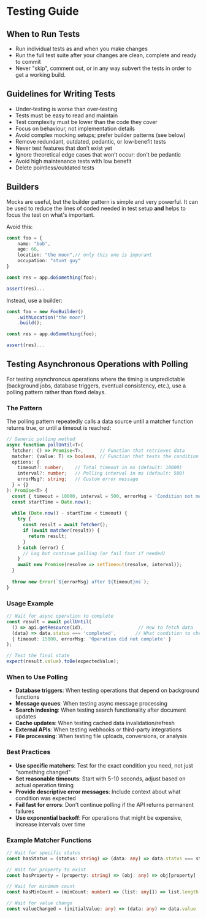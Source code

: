 # Testing Guide

## When to Run Tests

- Run individual tests as and when you make changes
- Run the full test suite after your changes are clean, complete and ready to commit
- Never "skip", comment out, or in any way subvert the tests in order to get a working build.

## Guidelines for Writing Tests

- Under‑testing is worse than over‑testing
- Tests must be easy to read and maintain
- Test complexity must be lower than the code they cover
- Focus on behaviour, not implementation details
- Avoid complex mocking setups; prefer builder patterns (see below)
- Remove redundant, outdated, pedantic, or low‑benefit tests
- Never test features that don’t exist yet
- Ignore theoretical edge cases that won’t occur: don't be pedantic
- Avoid high maintenance tests with low benefit
- Delete pointless/outdated tests

## Builders

Mocks are useful, but the builder pattern is simple and very powerful. It can be used to reduce the lines of coded needed in test setup **and** helps to focus the test on what's important.

Avoid this:

```typescript
const foo = {
    name: "bob",
    age: 66,
    location: "the moon",// only this one is imporant
    occupation: "stunt guy"
}

const res = app.doSomething(foo);

assert(res)...
```

Instead, use a builder:
```typescript
const foo = new FooBuilder()
    .withLocation("the moon")
    .build();

const res = app.doSomething(foo);

assert(res)...
```

## Testing Asynchronous Operations with Polling

For testing asynchronous operations where the timing is unpredictable (background jobs, database triggers, eventual consistency, etc.), use a polling pattern rather than fixed delays.

### The Pattern

The polling pattern repeatedly calls a data source until a matcher function returns true, or until a timeout is reached:

```typescript
// Generic polling method
async function pollUntil<T>(
  fetcher: () => Promise<T>,      // Function that retrieves data
  matcher: (value: T) => boolean, // Function that tests the condition
  options: {
    timeout?: number;    // Total timeout in ms (default: 10000)
    interval?: number;   // Polling interval in ms (default: 500)
    errorMsg?: string;   // Custom error message
  } = {}
): Promise<T> {
  const { timeout = 10000, interval = 500, errorMsg = 'Condition not met' } = options;
  const startTime = Date.now();
  
  while (Date.now() - startTime < timeout) {
    try {
      const result = await fetcher();
      if (await matcher(result)) {
        return result;
      }
    } catch (error) {
      // Log but continue polling (or fail fast if needed)
    }
    await new Promise(resolve => setTimeout(resolve, interval));
  }
  
  throw new Error(`${errorMsg} after ${timeout}ms`);
}
```

### Usage Example

```typescript
// Wait for async operation to complete
const result = await pollUntil(
  () => api.getResource(id),                    // How to fetch data
  (data) => data.status === 'completed',       // What condition to check
  { timeout: 15000, errorMsg: 'Operation did not complete' }
);

// Test the final state
expect(result.value).toBe(expectedValue);
```

### When to Use Polling

- **Database triggers**: When testing operations that depend on background functions
- **Message queues**: When testing async message processing
- **Search indexing**: When testing search functionality after document updates  
- **Cache updates**: When testing cached data invalidation/refresh
- **External APIs**: When testing webhooks or third-party integrations
- **File processing**: When testing file uploads, conversions, or analysis

### Best Practices

- **Use specific matchers**: Test for the exact condition you need, not just "something changed"
- **Set reasonable timeouts**: Start with 5-10 seconds, adjust based on actual operation timing
- **Provide descriptive error messages**: Include context about what condition was expected
- **Fail fast for errors**: Don't continue polling if the API returns permanent failures
- **Use exponential backoff**: For operations that might be expensive, increase intervals over time

### Example Matcher Functions

```typescript
// Wait for specific status
const hasStatus = (status: string) => (data: any) => data.status === status;

// Wait for property to exist
const hasProperty = (property: string) => (obj: any) => obj[property] !== undefined;

// Wait for minimum count
const hasMinCount = (minCount: number) => (list: any[]) => list.length >= minCount;

// Wait for value change
const valueChanged = (initialValue: any) => (data: any) => data.value !== initialValue;
```
